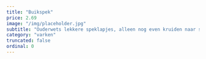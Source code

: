 ```yaml
---
title: "Buikspek"
price: 2.69
image: "/img/placeholder.jpg"
subtitle: "Ouderwets lekkere speklapjes, alleen nog even kruiden naar smaak en in de pan. Met 1 ster van het beter leven keurmerk. Marineer eens met honing en mosterd, een heerlijke combinatie met witlof."
category: "varken"
truncated: false
ordinal: 0
---
```

